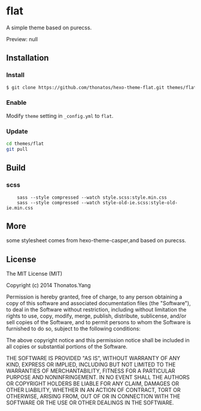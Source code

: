 # flat

A simple theme based on purecss.

Preview: null

## Installation

### Install

``` bash
$ git clone https://github.com/thonatos/hexo-theme-flat.git themes/flat
```

### Enable

Modify `theme` setting in `_config.yml` to `flat`.

### Update

``` bash
cd themes/flat
git pull
```

## Build

### scss

```
    sass --style compressed --watch style.scss:style.min.css
    sass --style compressed --watch style-old-ie.scss:style-old-ie.min.css
```
## More

some stylesheet comes from hexo-theme-casper,and based on purecss.

## License

The MIT License (MIT)

Copyright (c) 2014 Thonatos.Yang

Permission is hereby granted, free of charge, to any person obtaining a copy of
this software and associated documentation files (the "Software"), to deal in
the Software without restriction, including without limitation the rights to
use, copy, modify, merge, publish, distribute, sublicense, and/or sell copies of
the Software, and to permit persons to whom the Software is furnished to do so,
subject to the following conditions:

The above copyright notice and this permission notice shall be included in all
copies or substantial portions of the Software.

THE SOFTWARE IS PROVIDED "AS IS", WITHOUT WARRANTY OF ANY KIND, EXPRESS OR
IMPLIED, INCLUDING BUT NOT LIMITED TO THE WARRANTIES OF MERCHANTABILITY, FITNESS
FOR A PARTICULAR PURPOSE AND NONINFRINGEMENT. IN NO EVENT SHALL THE AUTHORS OR
COPYRIGHT HOLDERS BE LIABLE FOR ANY CLAIM, DAMAGES OR OTHER LIABILITY, WHETHER
IN AN ACTION OF CONTRACT, TORT OR OTHERWISE, ARISING FROM, OUT OF OR IN
CONNECTION WITH THE SOFTWARE OR THE USE OR OTHER DEALINGS IN THE SOFTWARE.
